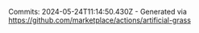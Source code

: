 Commits: 2024-05-24T11:14:50.430Z - Generated via https://github.com/marketplace/actions/artificial-grass
<br>
